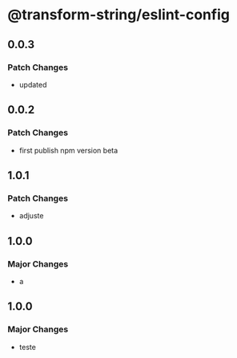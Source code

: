 # @transform-string/eslint-config

## 0.0.3

### Patch Changes

- updated

## 0.0.2

### Patch Changes

- first publish npm version beta

## 1.0.1

### Patch Changes

- adjuste

## 1.0.0

### Major Changes

- a

## 1.0.0

### Major Changes

- teste
